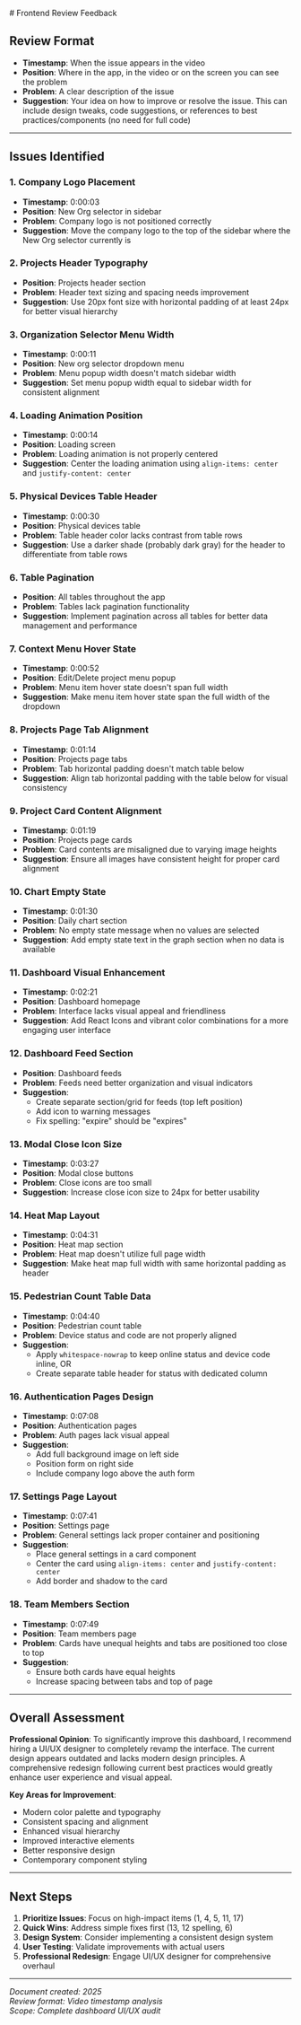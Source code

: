 \# Frontend Review Feedback

## Review Format

- **Timestamp**: When the issue appears in the video
- **Position**: Where in the app, in the video or on the screen you can see the problem
- **Problem**: A clear description of the issue
- **Suggestion**: Your idea on how to improve or resolve the issue. This can include design tweaks, code suggestions, or references to best practices/components (no need for full code)

---

## Issues Identified

### 1. Company Logo Placement

- **Timestamp**: 0:00:03
- **Position**: New Org selector in sidebar
- **Problem**: Company logo is not positioned correctly
- **Suggestion**: Move the company logo to the top of the sidebar where the New Org selector currently is

### 2. Projects Header Typography

- **Position**: Projects header section
- **Problem**: Header text sizing and spacing needs improvement
- **Suggestion**: Use 20px font size with horizontal padding of at least 24px for better visual hierarchy

### 3. Organization Selector Menu Width

- **Timestamp**: 0:00:11
- **Position**: New org selector dropdown menu
- **Problem**: Menu popup width doesn't match sidebar width
- **Suggestion**: Set menu popup width equal to sidebar width for consistent alignment

### 4. Loading Animation Position

- **Timestamp**: 0:00:14
- **Position**: Loading screen
- **Problem**: Loading animation is not properly centered
- **Suggestion**: Center the loading animation using `align-items: center` and `justify-content: center`

### 5. Physical Devices Table Header

- **Timestamp**: 0:00:30
- **Position**: Physical devices table
- **Problem**: Table header color lacks contrast from table rows
- **Suggestion**: Use a darker shade (probably dark gray) for the header to differentiate from table rows

### 6. Table Pagination

- **Position**: All tables throughout the app
- **Problem**: Tables lack pagination functionality
- **Suggestion**: Implement pagination across all tables for better data management and performance

### 7. Context Menu Hover State

- **Timestamp**: 0:00:52
- **Position**: Edit/Delete project menu popup
- **Problem**: Menu item hover state doesn't span full width
- **Suggestion**: Make menu item hover state span the full width of the dropdown

### 8. Projects Page Tab Alignment

- **Timestamp**: 0:01:14
- **Position**: Projects page tabs
- **Problem**: Tab horizontal padding doesn't match table below
- **Suggestion**: Align tab horizontal padding with the table below for visual consistency

### 9. Project Card Content Alignment

- **Timestamp**: 0:01:19
- **Position**: Projects page cards
- **Problem**: Card contents are misaligned due to varying image heights
- **Suggestion**: Ensure all images have consistent height for proper card alignment

### 10. Chart Empty State

- **Timestamp**: 0:01:30
- **Position**: Daily chart section
- **Problem**: No empty state message when no values are selected
- **Suggestion**: Add empty state text in the graph section when no data is available

### 11. Dashboard Visual Enhancement

- **Timestamp**: 0:02:21
- **Position**: Dashboard homepage
- **Problem**: Interface lacks visual appeal and friendliness
- **Suggestion**: Add React Icons and vibrant color combinations for a more engaging user interface

### 12. Dashboard Feed Section

- **Position**: Dashboard feeds
- **Problem**: Feeds need better organization and visual indicators
- **Suggestion**:
  - Create separate section/grid for feeds (top left position)
  - Add icon to warning messages
  - Fix spelling: "expire" should be "expires"

### 13. Modal Close Icon Size

- **Timestamp**: 0:03:27
- **Position**: Modal close buttons
- **Problem**: Close icons are too small
- **Suggestion**: Increase close icon size to 24px for better usability

### 14. Heat Map Layout

- **Timestamp**: 0:04:31
- **Position**: Heat map section
- **Problem**: Heat map doesn't utilize full page width
- **Suggestion**: Make heat map full width with same horizontal padding as header

### 15. Pedestrian Count Table Data

- **Timestamp**: 0:04:40
- **Position**: Pedestrian count table
- **Problem**: Device status and code are not properly aligned
- **Suggestion**:
  - Apply `whitespace-nowrap` to keep online status and device code inline, OR
  - Create separate table header for status with dedicated column

### 16. Authentication Pages Design

- **Timestamp**: 0:07:08
- **Position**: Authentication pages
- **Problem**: Auth pages lack visual appeal
- **Suggestion**:
  - Add full background image on left side
  - Position form on right side
  - Include company logo above the auth form

### 17. Settings Page Layout

- **Timestamp**: 0:07:41
- **Position**: Settings page
- **Problem**: General settings lack proper container and positioning
- **Suggestion**:
  - Place general settings in a card component
  - Center the card using `align-items: center` and `justify-content: center`
  - Add border and shadow to the card

### 18. Team Members Section

- **Timestamp**: 0:07:49
- **Position**: Team members page
- **Problem**: Cards have unequal heights and tabs are positioned too close to top
- **Suggestion**:
  - Ensure both cards have equal heights
  - Increase spacing between tabs and top of page

---

## Overall Assessment

**Professional Opinion**: To significantly improve this dashboard, I recommend hiring a UI/UX designer to completely revamp the interface. The current design appears outdated and lacks modern design principles. A comprehensive redesign following current best practices would greatly enhance user experience and visual appeal.

**Key Areas for Improvement**:

- Modern color palette and typography
- Consistent spacing and alignment
- Enhanced visual hierarchy
- Improved interactive elements
- Better responsive design
- Contemporary component styling

---

## Next Steps

1. **Prioritize Issues**: Focus on high-impact items (1, 4, 5, 11, 17)
2. **Quick Wins**: Address simple fixes first (13, 12 spelling, 6)
3. **Design System**: Consider implementing a consistent design system
4. **User Testing**: Validate improvements with actual users
5. **Professional Redesign**: Engage UI/UX designer for comprehensive overhaul

---

_Document created: 2025_  
_Review format: Video timestamp analysis_  
_Scope: Complete dashboard UI/UX audit_
